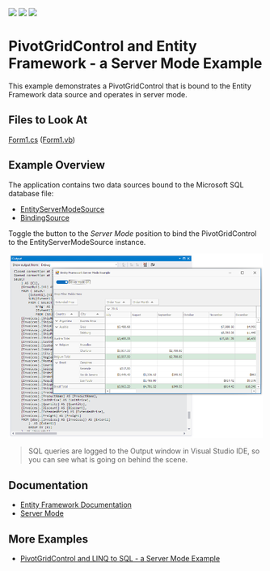 <!-- default badges list -->
![](https://img.shields.io/endpoint?url=https://codecentral.devexpress.com/api/v1/VersionRange/196593472/22.1.2%2B)
[![](https://img.shields.io/badge/Open_in_DevExpress_Support_Center-FF7200?style=flat-square&logo=DevExpress&logoColor=white)](https://supportcenter.devexpress.com/ticket/details/T828608)
[![](https://img.shields.io/badge/📖_How_to_use_DevExpress_Examples-e9f6fc?style=flat-square)](https://docs.devexpress.com/GeneralInformation/403183)
<!-- default badges end -->
# PivotGridControl and Entity Framework - a Server Mode Example

This example demonstrates a PivotGridControl that is bound to the Entity Framework data source and operates in server mode.

## Files to Look At

[Form1.cs](./CS/EntityFrameworkServerModeExample/Form1.cs) ([Form1.vb](./VB/EntityFrameworkServerModeExample/Form1.vb))

## Example Overview

The application contains two data sources bound to the Microsoft SQL database file:

* [EntityServerModeSource](https://docs.devexpress.com/CoreLibraries/DevExpress.Data.Linq.EntityServerModeSource)
* [BindingSource](https://docs.microsoft.com/en-us/dotnet/api/system.windows.forms.bindingsource)

Toggle the button to the _Server Mode_ position to bind the PivotGridControl to the EntityServerModeSource instance.

![screenshot](/images/screenshot.png)

> SQL queries are logged to the Output window in Visual Studio IDE, so you can see what is going on behind the scene.

## Documentation
- [Entity Framework Documentation](https://docs.microsoft.com/ef/)
- [Server Mode](https://docs.devexpress.com/WindowsForms/17856/controls-and-libraries/pivot-grid/binding-to-data/database-server-mode)

## More Examples

- [PivotGridControl and LINQ to SQL - a Server Mode Example](https://github.com/DevExpress-Examples/winforms-pivotgrid-linq-to-sql-server-mode)


